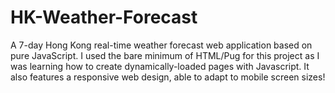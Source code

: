 # HK-Weather-Forecast
A 7-day Hong Kong real-time weather forecast web application based on pure JavaScript. I used the bare minimum of HTML/Pug for this project as I was learning how to create dynamically-loaded pages with Javascript. It also features a responsive web design, able to adapt to mobile screen sizes!
